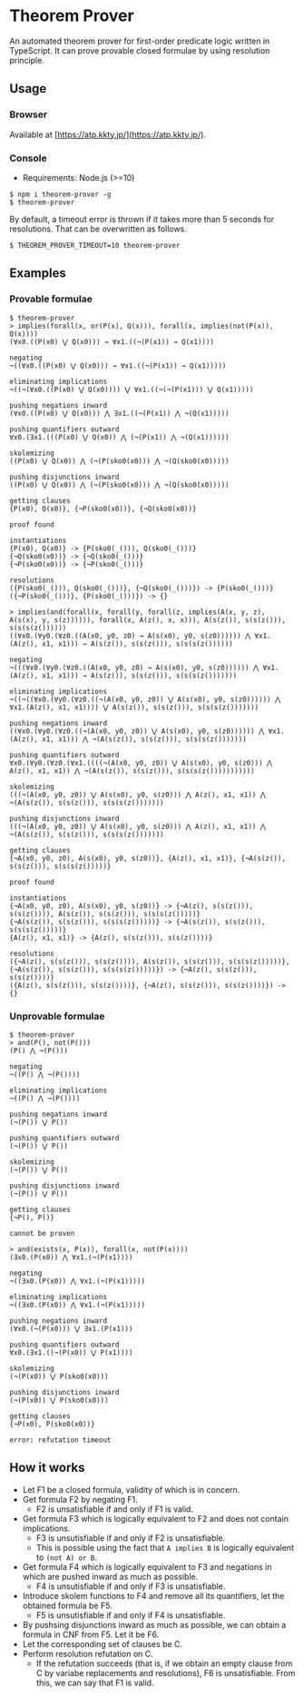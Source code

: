 # Theorem Prover

An automated theorem prover for first-order predicate logic written in TypeScript. It can prove provable closed formulae by using resolution principle.

## Usage

### Browser

Available at [https://atp.kkty.jp/](https://atp.kkty.jp/).

### Console

- Requirements: Node.js (>=10)

```console
$ npm i theorem-prover -g
$ theorem-prover
```

By default, a timeout error is thrown if it takes more than 5 seconds for resolutions. That can be overwritten as follows.

```console
$ THEOREM_PROVER_TIMEOUT=10 theorem-prover
```

## Examples

### Provable formulae

```console
$ theorem-prover
> implies(forall(x, or(P(x), Q(x))), forall(x, implies(not(P(x)), Q(x))))
(∀x0.((P(x0) ⋁ Q(x0))) → ∀x1.((¬(P(x1)) → Q(x1))))

negating
¬((∀x0.((P(x0) ⋁ Q(x0))) → ∀x1.((¬(P(x1)) → Q(x1)))))

eliminating implications
¬((¬(∀x0.((P(x0) ⋁ Q(x0)))) ⋁ ∀x1.((¬(¬(P(x1))) ⋁ Q(x1)))))

pushing negations inward
(∀x0.((P(x0) ⋁ Q(x0))) ⋀ ∃x1.((¬(P(x1)) ⋀ ¬(Q(x1)))))

pushing quantifiers outward
∀x0.(∃x1.(((P(x0) ⋁ Q(x0)) ⋀ (¬(P(x1)) ⋀ ¬(Q(x1))))))

skolemizing
((P(x0) ⋁ Q(x0)) ⋀ (¬(P(sko0(x0))) ⋀ ¬(Q(sko0(x0)))))

pushing disjunctions inward
((P(x0) ⋁ Q(x0)) ⋀ (¬(P(sko0(x0))) ⋀ ¬(Q(sko0(x0)))))

getting clauses
{P(x0), Q(x0)}, {¬P(sko0(x0))}, {¬Q(sko0(x0))}

proof found

instantiations
{P(x0), Q(x0)} -> {P(sko0(_())), Q(sko0(_()))}
{¬Q(sko0(x0))} -> {¬Q(sko0(_()))}
{¬P(sko0(x0))} -> {¬P(sko0(_()))}

resolutions
({P(sko0(_())), Q(sko0(_()))}, {¬Q(sko0(_()))}) -> {P(sko0(_()))}
({¬P(sko0(_()))}, {P(sko0(_()))}) -> {}

> implies(and(forall(x, forall(y, forall(z, implies(A(x, y, z), A(s(x), y, s(z)))))), forall(x, A(z(), x, x))), A(s(z()), s(s(z())), s(s(s(z())))))
((∀x0.(∀y0.(∀z0.((A(x0, y0, z0) → A(s(x0), y0, s(z0)))))) ⋀ ∀x1.(A(z(), x1, x1))) → A(s(z()), s(s(z())), s(s(s(z())))))

negating
¬(((∀x0.(∀y0.(∀z0.((A(x0, y0, z0) → A(s(x0), y0, s(z0)))))) ⋀ ∀x1.(A(z(), x1, x1))) → A(s(z()), s(s(z())), s(s(s(z()))))))

eliminating implications
¬((¬((∀x0.(∀y0.(∀z0.((¬(A(x0, y0, z0)) ⋁ A(s(x0), y0, s(z0)))))) ⋀ ∀x1.(A(z(), x1, x1)))) ⋁ A(s(z()), s(s(z())), s(s(s(z()))))))

pushing negations inward
((∀x0.(∀y0.(∀z0.((¬(A(x0, y0, z0)) ⋁ A(s(x0), y0, s(z0)))))) ⋀ ∀x1.(A(z(), x1, x1))) ⋀ ¬(A(s(z()), s(s(z())), s(s(s(z()))))))

pushing quantifiers outward
∀x0.(∀y0.(∀z0.(∀x1.((((¬(A(x0, y0, z0)) ⋁ A(s(x0), y0, s(z0))) ⋀ A(z(), x1, x1)) ⋀ ¬(A(s(z()), s(s(z())), s(s(s(z()))))))))))

skolemizing
(((¬(A(x0, y0, z0)) ⋁ A(s(x0), y0, s(z0))) ⋀ A(z(), x1, x1)) ⋀ ¬(A(s(z()), s(s(z())), s(s(s(z()))))))

pushing disjunctions inward
(((¬(A(x0, y0, z0)) ⋁ A(s(x0), y0, s(z0))) ⋀ A(z(), x1, x1)) ⋀ ¬(A(s(z()), s(s(z())), s(s(s(z()))))))

getting clauses
{¬A(x0, y0, z0), A(s(x0), y0, s(z0))}, {A(z(), x1, x1)}, {¬A(s(z()), s(s(z())), s(s(s(z()))))}

proof found

instantiations
{¬A(x0, y0, z0), A(s(x0), y0, s(z0))} -> {¬A(z(), s(s(z())), s(s(z()))), A(s(z()), s(s(z())), s(s(s(z()))))}
{¬A(s(z()), s(s(z())), s(s(s(z()))))} -> {¬A(s(z()), s(s(z())), s(s(s(z()))))}
{A(z(), x1, x1)} -> {A(z(), s(s(z())), s(s(z())))}

resolutions
({¬A(z(), s(s(z())), s(s(z()))), A(s(z()), s(s(z())), s(s(s(z()))))}, {¬A(s(z()), s(s(z())), s(s(s(z()))))}) -> {¬A(z(), s(s(z())), s(s(z())))}
({A(z(), s(s(z())), s(s(z())))}, {¬A(z(), s(s(z())), s(s(z())))}) -> {}
```

### Unprovable formulae

```console
$ theorem-prover
> and(P(), not(P()))
(P() ⋀ ¬(P()))

negating
¬((P() ⋀ ¬(P())))

eliminating implications
¬((P() ⋀ ¬(P())))

pushing negations inward
(¬(P()) ⋁ P())

pushing quantifiers outward
(¬(P()) ⋁ P())

skolemizing
(¬(P()) ⋁ P())

pushing disjunctions inward
(¬(P()) ⋁ P())

getting clauses
{¬P(), P()}

cannot be proven

> and(exists(x, P(x)), forall(x, not(P(x))))
(∃x0.(P(x0)) ⋀ ∀x1.(¬(P(x1))))

negating
¬((∃x0.(P(x0)) ⋀ ∀x1.(¬(P(x1)))))

eliminating implications
¬((∃x0.(P(x0)) ⋀ ∀x1.(¬(P(x1)))))

pushing negations inward
(∀x0.(¬(P(x0))) ⋁ ∃x1.(P(x1)))

pushing quantifiers outward
∀x0.(∃x1.((¬(P(x0)) ⋁ P(x1))))

skolemizing
(¬(P(x0)) ⋁ P(sko0(x0)))

pushing disjunctions inward
(¬(P(x0)) ⋁ P(sko0(x0)))

getting clauses
{¬P(x0), P(sko0(x0))}

error: refutation timeout
```

## How it works

- Let F1 be a closed formula, validity of which is in concern.
- Get formula F2 by negating F1.
  - F2 is unsatisfiable if and only if F1 is valid.
- Get formula F3 which is logically equivalent to F2 and does not contain implications.
  - F3 is unsutisfiable if and only if F2 is unsatisfiable.
  - This is possible using the fact that `A implies B` is logically equivalent to `(not A) or B`.
- Get formula F4 which is logically equivalent to F3 and negations in which are pushed inward as much as possible.
  - F4 is unsutisfiable if and only if F3 is unsatisfiable.
- Introduce skolem functions to F4 and remove all its quantifiers, let the obtained formula be F5.
  - F5 is unsutisfiable if and only if F4 is unsatisfiable.
- By pushsing disjunctions inward as much as possible, we can obtain a formula in CNF from F5. Let it be F6.
- Let the corresponding set of clauses be C.
- Perform resolution refutation on C.
  - If the refutation succeeds (that is, if we obtain an empty clause from C by variabe replacements and resolutions), F6 is unsatisfiable. From this, we can say that F1 is valid.

